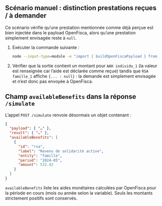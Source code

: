 ## Scénario manuel : distinction prestations reçues / à demander

Ce scénario vérifie qu’une prestation mentionnée comme déjà perçue est bien
injectée dans le payload OpenFisca, alors qu’une prestation simplement envisagée
reste à `null`.

1. Exécuter la commande suivante :

   ```bash
   node --input-type=module -e "import { buildOpenFiscaPayload } from './src/variables.js'; const payload = buildOpenFiscaPayload({ prestations_recues: [{ beneficiaire: 'demandeur', nom: 'aah', montant: 860 }], prestations_a_demander: [{ beneficiaire: 'menage', nom: 'rsa' }] }); console.log('AAH individu_1:', payload.individus.individu_1.aah); console.log('RSA famille_1:', payload.familles.famille_1.rsa);"
   ```

2. Vérifier que la sortie contient un montant pour `AAH individu_1` (la valeur
   est renseignée car l’aide est déclarée comme reçue) tandis que
   `RSA famille_1` affiche `{... : null}` : la demande est simplement envisagée
   et n’est donc pas envoyée à OpenFisca.

## Champ `availableBenefits` dans la réponse `/simulate`

L’appel `POST /simulate` renvoie désormais un objet contenant :

```json
{
  "payload": { "…" },
  "result": { "…" },
  "availableBenefits": [
    {
      "id": "rsa",
      "label": "Revenu de solidarité active",
      "entity": "famille",
      "period": "2024-05",
      "amount": 532.42
    }
  ]
}
```

`availableBenefits` liste les aides monétaires calculées par OpenFisca pour la
période en cours (mois ou année selon la variable). Seuls les montants
strictement positifs sont conservés.

